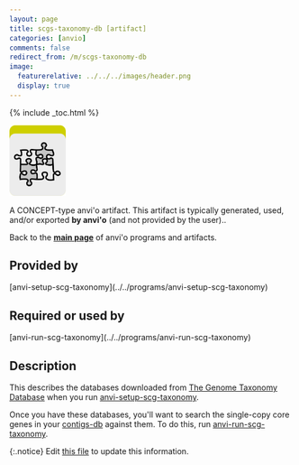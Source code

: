 ```yaml
---
layout: page
title: scgs-taxonomy-db [artifact]
categories: [anvio]
comments: false
redirect_from: /m/scgs-taxonomy-db
image:
  featurerelative: ../../../images/header.png
  display: true
---
```



{% include _toc.html %}


<img src="../../images/icons/CONCEPT.png" alt="CONCEPT" style="width:100px; border:none" />

A CONCEPT-type anvi'o artifact. This artifact is typically generated, used, and/or exported **by anvi'o** (and not provided by the user)..

Back to the **[main page](../../)** of anvi'o programs and artifacts.

## Provided by


<p style="text-align: left" markdown="1"><span class="artifact-p">[anvi-setup-scg-taxonomy](../../programs/anvi-setup-scg-taxonomy)</span></p>


## Required or used by


<p style="text-align: left" markdown="1"><span class="artifact-r">[anvi-run-scg-taxonomy](../../programs/anvi-run-scg-taxonomy)</span></p>


## Description

This describes the databases downloaded from [The Genome Taxonomy Database](https://gtdb.ecogenomic.org/) when you run <span class="artifact-n">[anvi-setup-scg-taxonomy](/software/anvio/help/main/programs/anvi-setup-scg-taxonomy)</span>. 

Once you have these databases, you'll want to search the single-copy core genes in your <span class="artifact-n">[contigs-db](/software/anvio/help/main/artifacts/contigs-db)</span> against them. To do this, run <span class="artifact-n">[anvi-run-scg-taxonomy](/software/anvio/help/main/programs/anvi-run-scg-taxonomy)</span>. 


{:.notice}
Edit [this file](https://github.com/merenlab/anvio/tree/master/anvio/docs/artifacts/scgs-taxonomy-db.md) to update this information.

